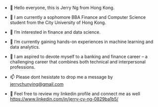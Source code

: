 - 👋 Hello everyone, this is Jerry Ng from Hong Kong. 

- 🏫 I am currently a sophomore BBA Finance and Computer Science student from the City University of Hong Kong. 

- 👀 I’m interested in finance and data science. 

- 🌱 I’m currently gaining hands-on experiences in machine learning and data analytics. 

- 💼 I am aspired to devote myself to a banking and finance career – a challenging career that combines both technical and interpersonal professions. 

- 📫 Please dont hesistate to drop me a message by jerrychunying@gmail.com
     
- 📝 Feel free to review my linkedin profile and connect me as well 
      https://www.linkedin.com/in/jerry-cy-ng-0829ba1b5/



<!---
jerrycyng/jerrycyng is a ✨ special ✨ repository because its `README.md` (this file) appears on your GitHub profile.
You can click the Preview link to take a look at your changes.
--->
